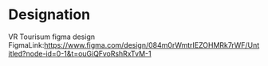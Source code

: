 # Designation
VR Tourisum figma design 
FigmaLink:https://www.figma.com/design/084m0rWmtrIEZOHMRk7rWF/Untitled?node-id=0-1&t=ouGiQFvoRshRxTvM-1

